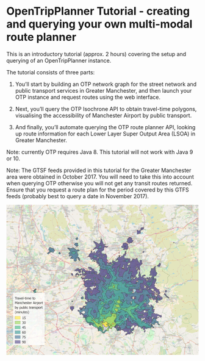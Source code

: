 # OpenTripPlanner Tutorial - creating and querying your own multi-modal route planner


This is an introductory tutorial (approx. 2 hours) covering the setup and querying of an OpenTripPlanner instance.

The tutorial consists of three parts:

1. You’ll start by building an OTP network graph for the street network and public transport services
in Greater Manchester, and then launch your OTP instance and request routes using the web
interface.

2. Next, you’ll query the OTP Isochrone API to obtain travel-time polygons, visualising the accessibility
of Manchester Airport by public transport.

3. And finally, you’ll automate querying the OTP route planner API, looking up route information for
each Lower Layer Super Output Area (LSOA) in Greater Manchester.

Note: currently OTP requires Java 8. This tutorial will not work with Java 9 or 10.

Note: The GTSF feeds provided in this tutorial for the Greater Manchester area were obtained in October 2017. You will need to take this into account when querying OTP otherwise you will not get any transit routes returned. Ensure that you request a route plan for the period covered by this GTFS feeds (probably best to query a date in November 2017).

![](/images/airport-isochrone-readme.png)


